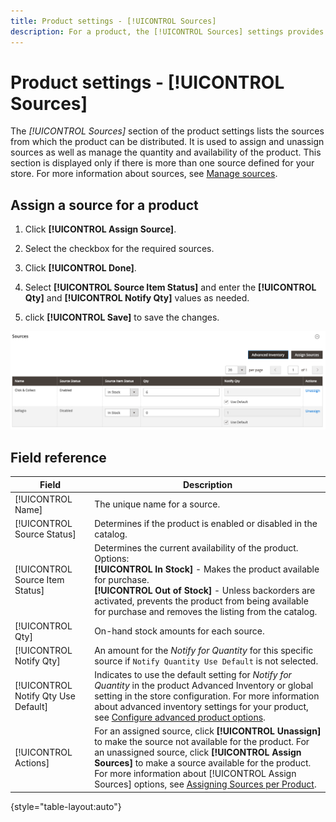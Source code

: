```yaml
---
title: Product settings - [!UICONTROL Sources]
description: For a product, the [!UICONTROL Sources] settings provides access to the [!DNL Inventory Management] sources from which the product can be distributed.
---
```

# Product settings - [!UICONTROL Sources]

The _[!UICONTROL Sources]_ section of the product settings lists the sources from which the product can be distributed. It is used to assign and unassign sources as well as manage the quantity and availability of the product. This section is displayed only if there is more than one source defined for your store. For more information about sources, see [Manage sources](../inventory-management/sources-manage.md).

## Assign a source for a product

1. Click **[!UICONTROL Assign Source]**.

1. Select the checkbox for the required sources.

1. Click **[!UICONTROL Done]**.

1. Select **[!UICONTROL Source Item Status]** and enter the **[!UICONTROL Qty]** and **[!UICONTROL Notify Qty]** values as needed.

1. click **[!UICONTROL Save]** to save the changes.

![Sources View](./assets/catalog-sources-list.png)<!-- zoom -->

## Field reference

|Field|Description|
|--- |--- |
|[!UICONTROL Name]|The unique name for a source.|
|[!UICONTROL Source Status]|Determines if the product is enabled or disabled in the catalog.|
|[!UICONTROL Source Item Status]|Determines the current availability of the product. Options:<br />**[!UICONTROL In Stock]** - Makes the product available for purchase.<br />**[!UICONTROL Out of Stock]** - Unless backorders are activated, prevents the product from being available for purchase and removes the listing from the catalog.|
|[!UICONTROL Qty]|On-hand stock amounts for each source.|
|[!UICONTROL Notify Qty]|An amount for the _Notify for Quantity_ for this specific source if `Notify Quantity Use Default` is not selected.|
|[!UICONTROL Notify Qty Use Default]|Indicates to use the default setting for _Notify for Quantity_ in the product Advanced Inventory or global setting in the store configuration. For more information about advanced inventory settings for your product, see [Configure advanced product options](../inventory-management/product-options.md).|
|[!UICONTROL Actions]|For an assigned source, click **[!UICONTROL Unassign]** to make the source not available for the product. For an unassigned source, click **[!UICONTROL Assign Sources]** to make a source available for the product. For more information about [!UICONTROL Assign Sources] options, see [Assigning Sources per Product](../inventory-management/sources-assign-per-product.md).|

{style="table-layout:auto"}
